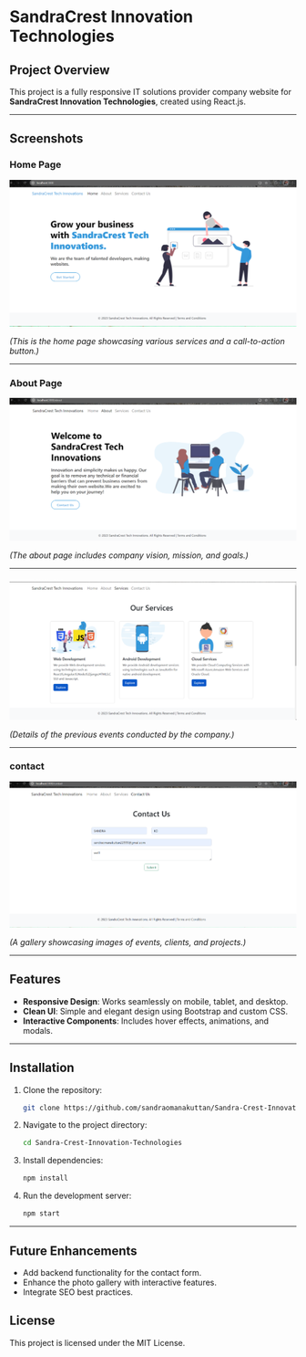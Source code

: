 # SandraCrest Innovation Technologies

## Project Overview
This project is a fully responsive IT solutions provider company website for **SandraCrest Innovation Technologies**, created using React.js.

---

## Screenshots

### Home Page
![Home Page](s1.png)
  
*(This is the home page showcasing various services and a call-to-action button.)*

---

### About Page
![About Page](s2.png)

*(The about page includes company vision, mission, and goals.)*

---

### 
![Photo Gallery](s3.png)

*(Details of the previous events conducted by the company.)*

---

### contact
![Photo Gallery](s4.png)

*(A gallery showcasing images of events, clients, and projects.)*

---

## Features
- **Responsive Design**: Works seamlessly on mobile, tablet, and desktop.
- **Clean UI**: Simple and elegant design using Bootstrap and custom CSS.
- **Interactive Components**: Includes hover effects, animations, and modals.

---

## Installation
1. Clone the repository:
    ```bash
    git clone https://github.com/sandraomanakuttan/Sandra-Crest-Innovation-Technologies.git
    ```

2. Navigate to the project directory:
    ```bash
    cd Sandra-Crest-Innovation-Technologies
    ```

3. Install dependencies:
    ```bash
    npm install
    ```

4. Run the development server:
    ```bash
    npm start
    ```

---

## Future Enhancements
- Add backend functionality for the contact form.
- Enhance the photo gallery with interactive features.
- Integrate SEO best practices.

## License
This project is licensed under the MIT License.
